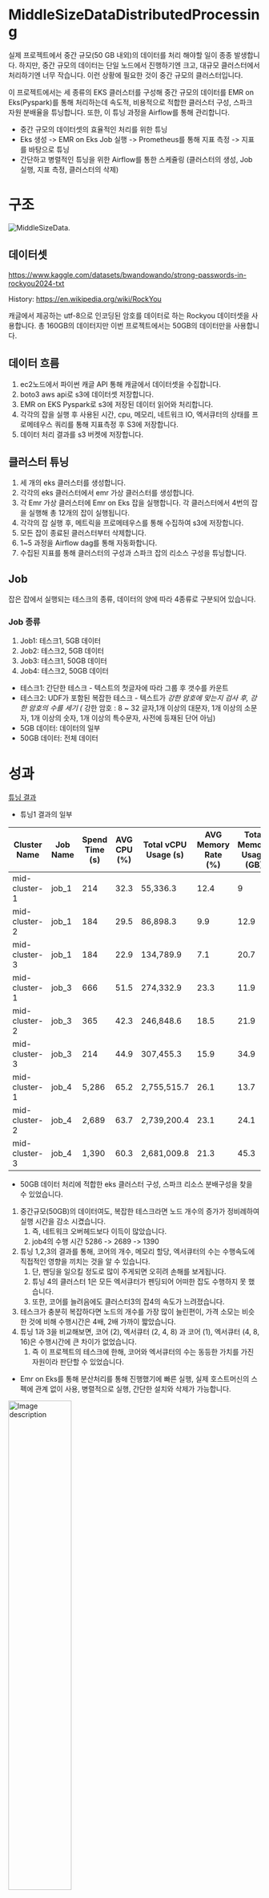 # MiddleSizeDataDistributedProcessing
실제 프로젝트에서 중간 규모(50 GB 내외)의 데이터를 처리 해야할 일이 종종 발생합니다.
하지만, 중간 규모의 데이터는 단일 노드에서 진행하기엔 크고, 대규모 클러스터에서 처리하기엔 너무 작습니다.
이런 상황에 필요한 것이 중간 규모의 클러스터입니다.

이 프로젝트에서는 세 종류의 EKS 클러스터를 구성해 중간 규모의 데이터를 EMR on Eks(Pyspark)를 통해 처리하는데 속도적, 비용적으로 적합한 클러스터 구성, 스파크 자원 분배율을 튜닝합니다.
또한, 이 튜닝 과정을 Airflow를 통해 관리합니다.

- 중간 규모의 데이터셋의 효율적인 처리를 위한 튜닝
- Eks 생성 -> EMR on Eks Job 실행 -> Prometheus를 통해 지표 측정 -> 지표를 바탕으로 튜닝
- 간단하고 병렬적인 튜닝을 위한 Airflow를 통한 스케쥴링 (클러스터의 생성, Job 실행, 지표 측정, 클러스터의 삭제)



#  구조
![MiddleSizeData](MiddleSizeData.png).
## 데이터셋
https://www.kaggle.com/datasets/bwandowando/strong-passwords-in-rockyou2024-txt

History: https://en.wikipedia.org/wiki/RockYou

캐글에서 제공하는 utf-8으로 인코딩된 암호를 데이터로 하는 Rockyou 데이터셋을 사용합니다. 총 160GB의 데이터지만 이번 프로젝트에서는 50GB의 데이터만을 사용합니다.
## 데이터 흐름
1. ec2노드에서 파이썬 캐글 API 통해 캐글에서 데이터셋을 수집합니다.
2. boto3 aws api로 s3에 데이터셋 저장합니다.
3. EMR on EKS Pyspark로 s3에 저장된 데이터 읽어와 처리합니다.
4. 각각의 잡을 실행 후 사용된 시간, cpu, 메모리, 네트워크 IO, 엑서큐터의 상태를 프로메테우스 쿼리를 통해 지표측정 후 S3에 저장합니다.
5. 데이터 처리 결과를 s3 버켓에 저장합니다.

## 클러스터 튜닝 
1. 세 개의 eks 클러스터를 생성합니다.
2. 각각의 eks 클러스터에서 emr 가상 클러스터를 생성합니다.
3. 각 Emr 가상 클러스터에 Emr on Eks 잡을 실행합니다. 각 클러스터에서 4번의 잡을 실행해 총 12개의 잡이 실행됩니다.
4. 각각의 잡 실행 후, 메트릭을 프로메테우스를 통해 수집하여 s3에 저장합니다.
5. 모든 잡이 종료된 클러스터부터 삭제합니다.
5. 1~5 과정을 Airflow dag를 통해 자동화합니다.
6. 수집된 지표를 통해 클러스터의 구성과 스파크 잡의 리소스 구성을 튜닝합니다.

## Job
잡은 잡에서 실행되는 테스크의 종류, 데이터의 양에 따라 4종류로 구분되어 있습니다.
### Job 종류 
1. Job1: 테스크1, 5GB 데이터
2. Job2: 테스크2, 5GB 데이터
3. Job3: 테스크1, 50GB 데이터
4. Job4: 테스크2, 50GB 데이터

- 테스크1: 간단한 테스크 - 텍스트의 첫글자에 따라 그룹 후 갯수를 카운트
- 테스크2: UDF가 포함된 복잡한 테스크 - 텍스트가 *강한 암호에 맞는지 검사 후, 강한 암호의 수를 세기
  (* 강한 암호 : 8 ~ 32 글자,1개 이상의 대문자,  1개 이상의 소문자,  1개 이상의 숫자,  1개 이상의 특수문자,  사전에 등재된 단어 아님)
- 5GB 데이터: 데이터의 일부
- 50GB 데이터: 전체 데이터

# 성과
[튜닝 결과](results/)
- 튜닝1 결과의 일부

| Cluster Name   | Job Name | Spend Time (s) | AVG CPU (%)  | Total vCPU Usage (s) | AVG Memory Rate (%) | Total Memory Usage (GB) | Network IO (MB) | Running Executor | Spend Money ($) |
|----------------|----------|----------------|--------------|----------------------|---------------------|-------------------------|-----------------|----------------- |-----------------|
| mid-cluster-1  | job_1    | 214            | 32.3         | 55,336.3             | 12.4                | 9                       | 143.9           | 2               | 0.028           |
| mid-cluster-2  | job_1    | 184            | 29.5         | 86,898.3             | 9.9                 | 12.9                    | 200.3           | 4               | 0.048           |
| mid-cluster-3  | job_1    | 184            | 22.9         | 134,789.9            | 7.1                 | 20.7                    | 232.0           | 8               | 0.096           |
| mid-cluster-1  | job_3    | 666            | 51.5         | 274,332.9            | 23.3                | 11.9                    | 347.3           | 2               | 0.087           |
| mid-cluster-2  | job_3    | 365            | 42.3         | 246,848.6            | 18.5                | 21.9                    | 580.3           | 4               | 0.096           |
| mid-cluster-3  | job_3    | 214            | 44.9         | 307,455.3            | 15.9                | 34.9                    | 1,174.0         | 8               | 0.112           |
| mid-cluster-1  | job_4    | 5,286          | 65.2         | 2,755,515.7          | 26.1                | 13.7                    | 44.0            | 2               | 0.693           |
| mid-cluster-2  | job_4    | 2,689          | 63.7         | 2,739,200.4          | 23.1                | 24.1                    | 88.9            | 4               | 0.705           |
| mid-cluster-3  | job_4    | 1,390          | 60.3         | 2,681,009.8          | 21.3                | 45.3                    | 172.4           | 8               | 0.729           |


- 50GB 데이터 처리에 적합한 eks 클러스터 구성, 스파크 리소스 분배구성을 찾을 수 있었습니다.
1. 중간규모(50GB)의 데이터여도, 복잡한 테스크라면 노드 개수의 증가가 정비례하여 실행 시간을 감소 시켰습니다.
   1. 즉, 네트워크 오버헤드보다 이득이 많았습니다.
   2.  job4의 수행 시간 5286 -> 2689 -> 1390
2. 튜닝 1,2,3의 결과를 통해, 코어의 개수, 메모리 할당, 엑서큐터의 수는 수행속도에 직접적인 영향을 끼치는 것을 알 수 있습니다.
   1. 단, 펜딩을 일으킬 정도로 많이 주게되면 오히려 손해를 보게됩니다. 
   2. 튜닝 4의 클러스터 1은 모든 엑서큐터가 펜딩되어 어떠한 잡도 수행하지 못 했습니다.
   2. 또한, 코어를 늘려음에도 클러스터3의 잡4의 속도가 느려졌습니다.
3. 테스크가 충분히 복잡하다면 노드의 개수를 가장 많이 늘린편이, 가격 소모는 비슷한 것에 비해 수행시간은 4배, 2배 가까이 짧았습니다.
4. 튜닝 1과 3을 비교해보면, 코어 (2), 엑서큐터 (2, 4, 8) 과 코어 (1), 엑서큐터 (4, 8, 16)은 수행시간에 큰 차이가 없었습니다.
   1. 즉 이 프로젝트의 테스크에 한해, 코어와 엑서큐터의 수는 동등한 가치를 가진 자원이라 판단할 수 있었습니다.


-  Emr on Eks를 통해 분산처리를 통해 진행했기에 빠른 실행,  실제 호스트머신의 스펙에 관계 없이 사용, 병렬적으로 실행, 간단한 설치와 삭제가 가능합니다.

 <img src="run_multi.png" alt="Image description" width="50%">

-  Airflow로 Eks 설치부터, Pyspark Job 실행,삭제까지 관리하므로 반복 수행하기 간편하면서 동시에 확장적인 설계가 가능했습니다.
- 한개의 json 파일 하나로 3 개의 클러스터, 4개의 잡에 대한 튜닝 버전을 관리 했습니다. [튜닝 json](airflow/config/tuning-1.json)



## Task Result
- Task 1

| First Letter |      Count |
|:-------------|-----------:|
| 0            |  423476338 |
| 1            |  321868559 |
| 2            |  241503290 |
| 3            |  209654479 |
| 4            |  229436433 |
| 5            |  252486601 |
| 6            |  179215213 |
| 7            |  182780303 |
| 8            |  186907480 |
| 9            |  182356779 |
| A            |  183889378 |
| a            |  377568257 |


- Task 2
  - StrongPassword: 27122300
  - total: 2971143110




# 프로젝트 구현 과정

1. **프로젝트 기획** `[2024-09-02]`
   1. 문제 제기 `[2024-09-02]`
   2. 문제 해결 방법 고안 `[2024-09-02]`
   3. 데이터 선정 `[2024-09-02]`
   4. 프로젝트 기한 설정 `[2024-09-02]`
   5. 깃허브 레포지토리 구성 `[2024-09-03]`
   6. S3 버켓 관리, EMR on EKS 수행용 AWS IAM 사용자 생성, 액세스 키 발급 `[2024-09-03]`

2. **데이터 수집** `[2024-09-03]`
   1. 데이터 저장용 S3 버켓 생성 `[2024-09-03]`
   2. 캐글 데이터 사용 `[2024-09-03]`
   3. 캐글 토큰 발급 `[2024-09-04]`
   4. 캐글 API로 데이터 수집 및 S3에 전송 `[2024-09-04]`

3. **데브 프로젝트 환경 구성** `[2024-09-04]`
   1. 도커 컴포즈 스탠드얼론 PySpark 구성 `[2024-09-04]`
   2. 원본 데이터의 약 1만분의 1 크기의 데브 데이터셋 생성 및 S3에 저장

4. **비즈니스 로직 구성**
   1. 테스크 1 로직 구성 `[2024-09-05]`
   2. 테스크 2 로직 구성 `[2024-09-05]`

5. **오프라인 평가 지표 구성**
   1. 프로젝트에 사용할 구체적인 평가 지표 구성 `[2024-09-06]`
   2. 속도, 리소스 소모량, 가격 측정, 활동중인 엑서큐터 비율 - `[2024-09-14]`

6. **에어플로우 워크로드 구성**
   1. DAG 구현 `[2024-09-07]`
   2. 2개의 엑서큐터를 가진 EKS 클러스터 구성 `[2024-09-07]`
   3. 4개의 잡 실행 `[2024-09-09]`

7. **데브 프로젝트 실행 및 디버깅**
   1. 스탠드얼론 PySpark에서 두 테스크 실행 및 디버깅 `[2024-09-07]`
   2. 오프라인 평가 지표로 데브 프로젝트 평가 `[2024-09-09]`

8. **프로젝트 환경 구성**
   1. DAG 구현 `[2024-09-10]`
   2. 2개, 4개, 8개의 엑서큐터를 지닌 EKS 클러스터 생성, 잡 실행 후 삭제 `[2024-09-10]`
   3. 각 클러스터에서 4개의 잡 실행 `[2024-09-10]`

9. **프로젝트 실행 및 디버깅**
   1. 데브 데이터셋으로 프로젝트 실행 및 디버깅 `[2024-09-12]`
   2. 전체 데이터셋으로 프로젝트 실행 및 디버깅, 평가지표 기록 및 결과 작성 `[2024-09-12]` `[2024-09-14]`

10. **문서 작성**
    1. 프로젝트 데이터 흐름 아키텍처 [draw.io](http://draw.io) `[2024-09-13]`
    2. 각각의 EKS 클러스터 스펙 아키텍처 [draw.io](http://draw.io) `[2024-09-13]`
    3. 리드미 작성 `[2024-09-14]`


## 깃 컨벤션
| Tag Name         | Description                                                                                   |
| ---------------- | --------------------------------------------------------------------------------------------- |
| Feat             | 새로운 기능을 추가                                                                            |
| Fix              | 버그 수정                                                                                     |
| Design           | CSS 등 사용자 UI 디자인 변경                                                                  |
| !BREAKING CHANGE | 커다란 API 변경의 경우                                                                        |
| !HOTFIX          | 급하게 치명적인 버그를 고쳐야하는 경우                                                        |
| Style            | 코드 포맷 변경, 세미 콜론 누락, 코드 수정이 없는 경우                                         |
| Refactor         | 프로덕션 코드 리팩토링                                                                        |
| Comment          | 필요한 주석 추가 및 변경                                                                      |
| Docs             | 문서 수정                                                                                     |
| Test             | 테스트 코드, 리펙토링 테스트 코드 추가, Production Code(실제로 사용하는 코드) 변경 없음       |
| Chore            | 빌드 업무 수정, 패키지 매니저 수정, 패키지 관리자 구성 등 업데이트, Production Code 변경 없음 |
| Rename           | 파일 혹은 폴더명을 수정하거나 옮기는 작업만인 경우                                            |
| Remove           | 파일을 삭제하는 작업만 수행한 경우                                                            |
